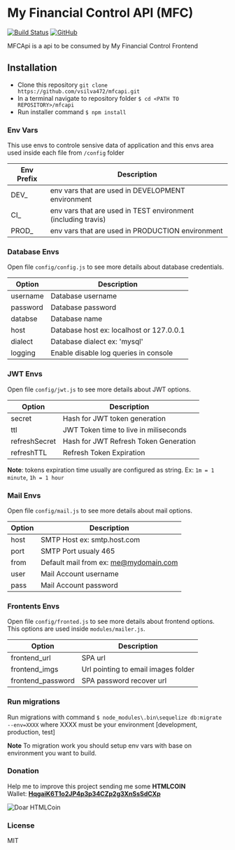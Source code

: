 # My Financial Control API (MFC)
[![Build Status](https://travis-ci.org/vsilva472/mfcapi.svg?branch=master)](https://travis-ci.org/vsilva472/mfcapi) 
[![GitHub](https://img.shields.io/github/license/mashape/apistatus.svg)](https://github.com/vsilva472/mfcapi/blob/master/LICENSE)


MFCApi is a api to be consumed by My Financial Control Frontend

## Installation
- Clone this repository `git clone https://github.com/vsilva472/mfcapi.git`
- In a terminal navigate to repository folder `$ cd <PATH TO REPOSITORY>/mfcapi`
- Run installer command `$ npm install`

### Env Vars
This use envs to controle sensive data of application and this envs area used inside each file from `/config` folder

| Env Prefix | Description |
| --- | --- |
| DEV_ | env vars that are used in DEVELOPMENT environment |
| CI_ | env vars that are used in TEST environment (including travis) |
| PROD_ | env vars that are used in PRODUCTION environment |

### Database Envs
Open file `config/config.js` to see more details about database credentials.

| Option | Description |
| --- | --- |
| username | Database username |
| password | Database password |
| databse | Database name |
| host | Database host ex: localhost or 127.0.0.1 |
| dialect | Database dialect ex: 'mysql' |
| logging | Enable disable log queries in console |


### JWT Envs
Open file `config/jwt.js` to see more details about JWT options.

| Option | Description |
| --- | --- |
| secret | Hash for JWT token generation |
| ttl | JWT Token time to live in miliseconds |
| refreshSecret | Hash for JWT Refresh Token Generation |
| refreshTTL | Refresh Token Expiration |

**Note**: tokens expiration time usually are configured as string. Ex: `1m = 1 minute`, `1h = 1 hour`


### Mail Envs
Open file `config/mail.js` to see more details about mail options.

| Option | Description |
| --- | --- |
| host | SMTP Host ex: smtp.host.com |
| port | SMTP Port usualy 465 |
| from | Default mail from ex: me@mydomain.com |
| user | Mail Account username |
| pass | Mail Account password |

### Frontents Envs
Open file `config/fronted.js` to see more details about frontend options.
This options are used inside `modules/mailer.js`.

| Option | Description |
| --- | --- |
| frontend_url | SPA url |
| frontend_imgs | Url pointing to email images folder |
| frontend_password | SPA password recover url |


### Run migrations
Run migrations with command `$ node_modules\.bin\sequelize db:migrate --env=XXXX` where XXXX must be your environment [development, production, test]

**Note** To migration work you should setup env vars with base on environment you want to build.

### Donation
Help me to improve this project sending me some **HTMLCOIN**  
Wallet: **[HqgaiK6T1o2JP4p3p34CZp2g3XnSsSdCXp](htmlcoin:HqgaiK6T1o2JP4p3p34CZp2g3XnSsSdCXp?label=Doa%C3%A7%C3%B5es%20Github)**  
  
![Doar HTMLCoin](https://www.viniciusdesouza.com.br/img/htmlcoin.png)

### License
MIT
